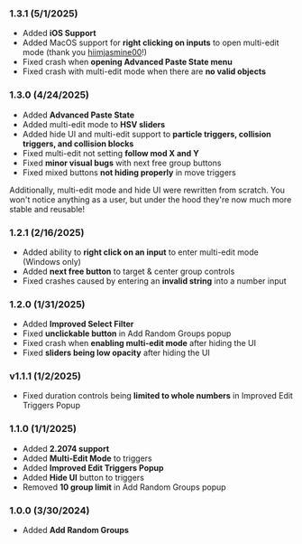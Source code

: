### 1.3.1 (5/1/2025)

- Added **iOS Support**
- Added MacOS support for **right clicking on inputs** to open multi-edit mode <c-9CA0AF>(thank you [hiimjasmine00](user:7466002)!)</c>
- Fixed crash when **opening Advanced Paste State menu**
- Fixed crash with multi-edit mode when there are **no valid objects**

### 1.3.0 (4/24/2025)

- Added **Advanced Paste State**
- Added multi-edit mode to **HSV sliders**
- Added hide UI and multi-edit support to **particle triggers, collision triggers, and collision blocks**
- Fixed multi-edit not setting **follow mod X and Y**
- Fixed **minor visual bugs** with next free group buttons
- Fixed mixed buttons **not hiding properly** in move triggers

Additionally, multi-edit mode and hide UI were rewritten from scratch. You won't notice anything as a user, but under the hood they're now much more stable and reusable!

### 1.2.1 (2/16/2025)

- Added ability to **right click on an input** to enter multi-edit mode (Windows only)
- Added **next free button** to target & center group controls
- Fixed crashes caused by entering an **invalid string** into a number input

### 1.2.0 (1/31/2025)

- Added **Improved Select Filter**
- Fixed **unclickable button** in Add Random Groups popup
- Fixed crash when **enabling multi-edit mode** after hiding the UI
- Fixed **sliders being low opacity** after hiding the UI

### v1.1.1 (1/2/2025)

- Fixed duration controls being **limited to whole numbers** in Improved Edit Triggers Popup

### 1.1.0 (1/1/2025)

- Added **2.2074 support**
- Added **Multi-Edit Mode** to triggers
- Added **Improved Edit Triggers Popup**
- Added **Hide UI** button to triggers
- Removed **10 group limit** in Add Random Groups popup

### 1.0.0 (3/30/2024)

- Added **Add Random Groups**
